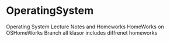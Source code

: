 # OperatingSystem
Operating System Lecture Notes and Homeworks
HomeWorks on OSHomeWorks Branch all klasor includes diffrenet homeworks
